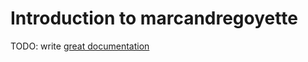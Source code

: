 # Introduction to marcandregoyette

TODO: write [great documentation](http://jacobian.org/writing/great-documentation/what-to-write/)
